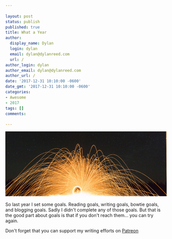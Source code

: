 ```yaml
---

layout: post
status: publish
published: true
title: What a Year
author:
  display_name: Dylan
  login: dylan
  email: dylan@dylanreed.com
  url: /
author_login: dylan
author_email: dylan@dylanreed.com
author_url: /
date: '2017-12-31 10:10:00 -0600'
date_gmt: '2017-12-31 10:10:00 -0600'
categories:
- Awesome
- 2017
tags: []
comments:

---
```

![Happy New Year!!!](https://raw.githubusercontent.com/dylanreed/dylan.blog/gh-pages/images/other/20172018.jpg)

So last year I set some goals. Reading goals, writing goals, bowtie goals, and blogging goals. Sadly I didn't complete any of those goals. But that is the good part about goals is that if you don't reach them... you can try again. 



Don't forget that you can support my writing efforts on [Patreon](https://www.patreon.com/dylanreed)
